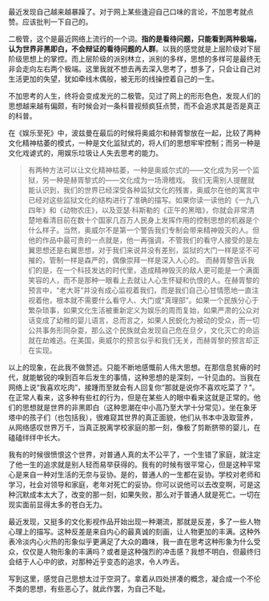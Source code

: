 最近发现自己越来越暴躁了。对于网上某些逢迎自己口味的言论，不加思考就点赞。应该批判一下自己的。

二极管，这个是最近网络上流行的一个词。**指的是看待问题，只能看到两种极端，认为世界非黑即白，不会辩证的看待问题的人群**。以我的感觉就是上层阶级对下层阶级思想上的掌控。而上层阶级的派别林立，派别的多样，思想的多样可是最终无非会走向左右两个极端。这里我就不想去再去深入思考了，想多了，只会让自己对生活更加的失望，犹如牵线木偶般，被无形的线操控着自己的一生。

不加思考的人生，终将会变成发光的二极管。见过了网上的形形色色，发现人们的思想越来越有偏颇，有时候会对一条科普视频疯狂点赞，而不会追求其是否是真正的科普。

在《娱乐至死》中，波兹曼在最后的时候将奥威尔和赫胥黎放在一起，比较了两种文化精神枯萎的模式，一种是文化监狱式的，将人们的思想牢牢控制；而另一种是文化戏谑式的，用娱乐垃圾让人失去思考的能力。

> 有两种方法可以让文化精神枯萎，一种是奥威尔式的——文化成为另一个监狱，另一种是赫胥黎式的——文化成为一场滑稽戏。
> 		我们无需别人提醒就能认识到，我们的世界已经深受各种监狱文化的残害，奥威尔在他的寓言中已经对这些监狱文化的结构进行了准确的描写。如果你读一读他的《一九八四年》和《动物农庄》，以及亚瑟·科斯勒的《正午的黑暗》，你就会非常清楚地看清目前在数十个国家几百万人民身上发挥作用的控制思想的机器是个什么样子。当然，奥威尔不是第一个警告我们专制会带来精神毁灭的人。但他的作品中最可贵的一点就是，他一再强调，不管我们的看守人接受的是左翼思想还是右翼思想，对于我们来说并没有差别，监狱的大门一样是坚不可摧的，管制一样是森严的，偶像崇拜一样是深入人心的。
> 		而赫胥黎告诉我们的是，在一个科技发达的时代里，造成精神毁灭的敌人更可能是一个满面笑容的人，而不是那种一眼看上去就让人心生怀疑和仇恨的人。在赫胥黎的预言中，“老大哥”并没有成心监视着我们，而是我们自己心甘情愿地一直注视着他，根本就不需要什么看守人、大门或“真理部”。如果一个民族分心于繁杂琐事，如果文化生活被重新定义为娱乐的周而复始，如果严肃的公众对话变成了幼稚的婴儿语言，总而言之，如果人民蜕化为被动的受众，而一切公共事务形同杂耍，那么这个民族就会发现自己危在旦夕，文化灭亡的命运就在劫难逃。在美国，奥威尔的预言似乎和我们无关，而赫胥黎的预言却正在实现。

以上的现象，在此我不做赘述。只能不断地感慨前人伟大思想。在那信息贫瘠的时代，就能敏锐的嗅到百年后发生的事情，这种思想的是深刻，一针见血的。当我在网络上说“我喜欢吃肉”，接踵而至就会有人回复你“那就是说你不喜欢吃菜了？”。在正常人看来，这多种有些杠的行为，但是在某些人的眼中看来这就是正常的。他们的思想就是世界的非黑即白（这种思潮在中小高乃至大学十分常见）。坐在象牙塔中的孩子们（也包括我），很难窥其世界的真正面貌，他们从书本中汲取营养，从网络感叹世界万千，当真正脱离学校家庭的那一刻，像极了剪断脐带的婴儿，在磕磕绊绊中长大。

我有的时候很愤恨这个世界，对普通人真的太不公平了，一个生错了家庭，就注定了他一生的追求就是别人轻而易举获得的。我有的时候有很平常心，但是这种平常心是来自一种对生活的无奈与妥协。是的，普通人的一生都在妥协。学校对老师和学习，社会对领导和家庭，老年对死亡的妥协。你可以说他可以去改变啊，可是这种沉默成本太大了，改变的那一刻，如果失败，那么对于普通人就是死亡。一切在现实面前显得太多的苍白无力。

最近发现，又挺多的文化影视作品开始出现一种潮流，那就是反差，多了一些人物心理上的描写。这种反差是来自内心的最真诚的刻画，让人物更加的丰满。这种外表冷淡内心火热的形象似乎更满足了大众的趣味，我一直在思考这种形象为什么受众，仅仅是人物形象的丰满吗？或者是这种强烈的冲击感？我想不明白，但最终归会结于人心中的欲，对那种近乎变态的追求，令人咋舌。

写到这里，感觉自己思想太过于空洞了。拿着从四处拼凑的概念，凝合成一个不伦不类的思想，有些恶心了。就此作罢，为自己不耻。

